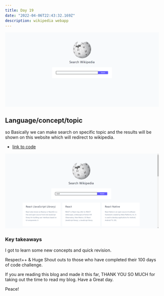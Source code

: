 ```yaml
---
title: Day 19
date: "2022-04-06T22:43:32.169Z"
description: wikipedia webapp
---
```




![coding](./output.png)

## Language/concept/topic

so Basically we can make search on specific topic and the results will be shown on this website which will redirect to wikipedia.

- [link to code](https://github.com/jay-2000/jsMiniProjects/tree/main/wikipedia)

![coding](./output1.png)

### Key takeaways

I got to learn some new concepts and quick revision.




Respect++ & Huge Shout outs to those who have completed their 100 days of code challenge.

If you are reading this blog and made it this far, THANK YOU SO MUCH for taking out the time to read my blog. Have a Great day.

Peace!